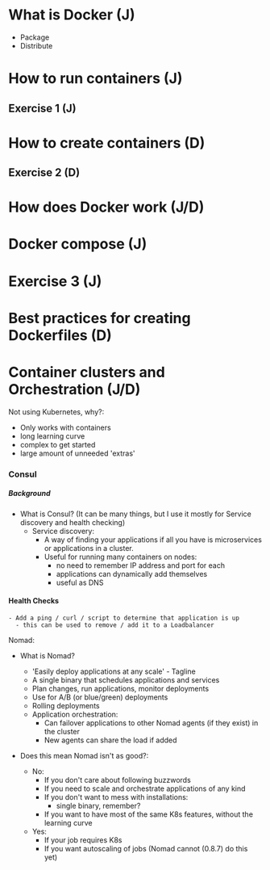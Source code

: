 # What is Docker (J)
- Package
- Distribute

# How to run containers (J)

## Exercise 1 (J)

# How to create containers (D)

## Exercise 2 (D)

# How does Docker work (J/D)

# Docker compose (J)

# Exercise 3 (J)

# Best practices for creating Dockerfiles (D)

# Container clusters and Orchestration (J/D)

Not using Kubernetes, why?:
  - Only works with containers
  - long learning curve
  - complex to get started
  - large amount of unneeded 'extras'

### Consul

##### Background
- What is Consul? (It can be many things, but I use it mostly for Service discovery and health checking)
  - Service discovery:
    - A way of finding your applications if all you have is microservices or applications in a cluster.
    - Useful for running many containers on nodes:
      - no need to remember IP address and port for each
      - applications can dynamically add themselves
      - useful as DNS

#### Health Checks
    - Add a ping / curl / script to determine that application is up
      - this can be used to remove / add it to a Loadbalancer

Nomad:
- What is Nomad?
  - 'Easily deploy applications at any scale' - Tagline
  - A single binary that schedules applications and services
  - Plan changes, run applications, monitor deployments
  - Use for A/B (or blue/green) deployments
  - Rolling deployments
  - Application orchestration:
    - Can failover applications to other Nomad agents (if they exist) in the cluster
    - New agents can share the load if added

- Does this mean Nomad isn't as good?:
  - No:
    - If you don't care about following buzzwords
    - If you need to scale and orchestrate applications of any kind
    - If you don't want to mess with installations:
      - single binary, remember?
    - If you want to have most of the same K8s features, without the learning curve
  - Yes:
    - If your job requires K8s
    - If you want autoscaling of jobs (Nomad cannot (0.8.7) do this yet)
